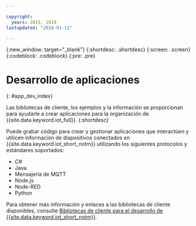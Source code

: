 ```yaml
---

copyright:
  years: 2015, 2018
lastupdated: "2018-01-11"

---
```


{:new_window: target="_blank"}
{:shortdesc: .shortdesc}
{:screen: .screen}
{:codeblock: .codeblock}
{:pre: .pre}

# Desarrollo de aplicaciones
{: #app_dev_index}

Las bibliotecas de cliente, los ejemplos y la información se proporcionan para ayudarle a crear aplicaciones para la organización de {{site.data.keyword.iot_full}}.
{:shortdesc}

Puede grabar código para crear y gestionar aplicaciones que interactúen y utilicen información de dispositivos conectados en {{site.data.keyword.iot_short_notm}} utilizando los siguientes protocolos y estándares soportados:

- C#
- Java
- Mensajería de MQTT
- Node.js
- Node-RED
- Python

Para obtener más información y enlaces a las bibliotecas de cliente disponibles, consulte [Bibliotecas de cliente para el desarrollo de {{site.data.keyword.iot_short_notm}}](../iot_platform_client_lib.html).
